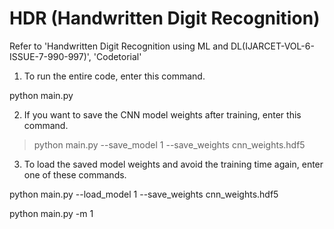 # HDR (Handwritten Digit Recognition)
Refer to 'Handwritten Digit Recognition using ML and DL(IJARCET-VOL-6-ISSUE-7-990-997)', 'Codetorial'

1. To run the entire code, enter this command.

  python main.py


2. If you want to save the CNN model weights after training, enter this command.

  > python main.py --save_model 1 --save_weights cnn_weights.hdf5
  


3. To load the saved model weights and avoid the training time again, enter one of these commands.

  python main.py --load_model 1 --save_weights cnn_weights.hdf5
  
  python main.py -m 1

